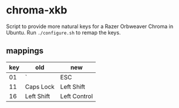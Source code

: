 # chroma-xkb

Script to provide more natural keys for a Razer Orbweaver Chroma in Ubuntu. Run `./configure.sh` to remap the keys.

## mappings

| key | old | new |
|---|---|---|
| 01 | ` | ESC |
| 11 | Caps Lock | Left Shift | 
| 16 | Left Shift | Left Control |

